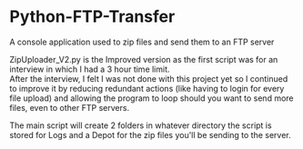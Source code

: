 # Python-FTP-Transfer
 A console application used to zip files and send them to an FTP server
  
ZipUploader_V2.py is the Improved version as the first script was for an interview in which I had a 3 hour time limit.  
After the interview, I felt I was not done with this project yet so I continued to improve it by reducing redundant actions (like having to login for every file upload) and allowing the program to loop should you want to send more files, even to other FTP servers.  

The main script will create 2 folders in whatever directory the script is stored for Logs and a Depot for the zip files you'll be sending to the server.
